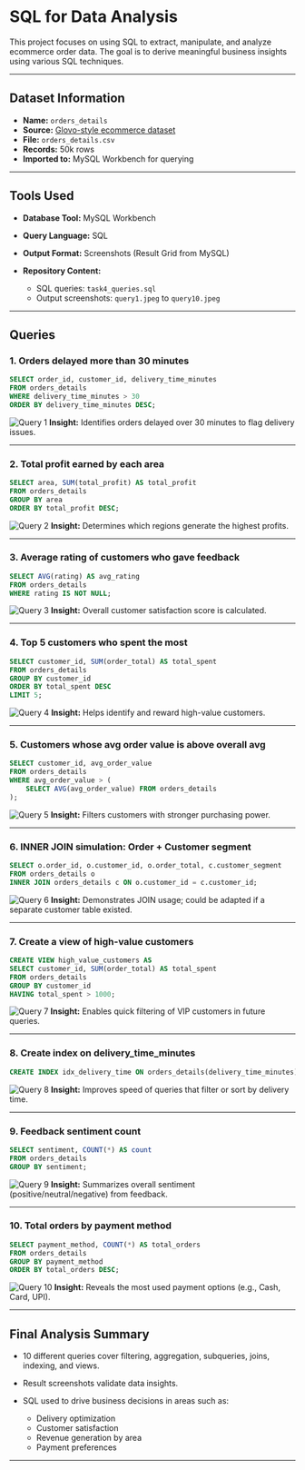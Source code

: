 # SQL for Data Analysis

This project focuses on using SQL to extract, manipulate, and analyze ecommerce order data. The goal is to derive meaningful business insights using various SQL techniques.

---

## Dataset Information

* **Name:** `orders_details`
* **Source:** [Glovo-style ecommerce dataset]('https://www.kaggle.com/datasets/yassinesadiki/ecommerce-data-of-glovo')
* **File:** `orders_details.csv`
* **Records:** 50k rows
* **Imported to:** MySQL Workbench for querying

---

## Tools Used

* **Database Tool:** MySQL Workbench
* **Query Language:** SQL
* **Output Format:** Screenshots (Result Grid from MySQL)
* **Repository Content:**

  * SQL queries: `task4_queries.sql`
  * Output screenshots: `query1.jpeg` to `query10.jpeg`

---

## Queries 

### 1. Orders delayed more than 30 minutes

```sql
SELECT order_id, customer_id, delivery_time_minutes
FROM orders_details
WHERE delivery_time_minutes > 30
ORDER BY delivery_time_minutes DESC;
```

![Query 1](query1.jpeg)
**Insight:** Identifies orders delayed over 30 minutes to flag delivery issues.

---

### 2. Total profit earned by each area

```sql
SELECT area, SUM(total_profit) AS total_profit
FROM orders_details
GROUP BY area
ORDER BY total_profit DESC;
```

![Query 2](query2.jpeg)
**Insight:** Determines which regions generate the highest profits.

---

### 3. Average rating of customers who gave feedback

```sql
SELECT AVG(rating) AS avg_rating
FROM orders_details
WHERE rating IS NOT NULL;
```

![Query 3](query3.jpeg)
**Insight:** Overall customer satisfaction score is calculated.

---

### 4. Top 5 customers who spent the most

```sql
SELECT customer_id, SUM(order_total) AS total_spent
FROM orders_details
GROUP BY customer_id
ORDER BY total_spent DESC
LIMIT 5;
```

![Query 4](query4.jpeg)
**Insight:** Helps identify and reward high-value customers.

---

### 5. Customers whose avg order value is above overall avg

```sql
SELECT customer_id, avg_order_value
FROM orders_details
WHERE avg_order_value > (
    SELECT AVG(avg_order_value) FROM orders_details
);
```

![Query 5](query5.jpeg)
**Insight:** Filters customers with stronger purchasing power.

---

### 6. INNER JOIN simulation: Order + Customer segment

```sql
SELECT o.order_id, o.customer_id, o.order_total, c.customer_segment
FROM orders_details o
INNER JOIN orders_details c ON o.customer_id = c.customer_id;
```

![Query 6](query6.jpeg)
**Insight:** Demonstrates JOIN usage; could be adapted if a separate customer table existed.

---

### 7. Create a view of high-value customers

```sql
CREATE VIEW high_value_customers AS
SELECT customer_id, SUM(order_total) AS total_spent
FROM orders_details
GROUP BY customer_id
HAVING total_spent > 1000;
```

![Query 7](query7.jpeg)
**Insight:** Enables quick filtering of VIP customers in future queries.

---

### 8. Create index on delivery\_time\_minutes

```sql
CREATE INDEX idx_delivery_time ON orders_details(delivery_time_minutes);
```

![Query 8](query8.jpeg)
**Insight:** Improves speed of queries that filter or sort by delivery time.

---

### 9. Feedback sentiment count

```sql
SELECT sentiment, COUNT(*) AS count
FROM orders_details
GROUP BY sentiment;
```

![Query 9](query9.jpeg)
**Insight:** Summarizes overall sentiment (positive/neutral/negative) from feedback.

---

### 10. Total orders by payment method

```sql
SELECT payment_method, COUNT(*) AS total_orders
FROM orders_details
GROUP BY payment_method
ORDER BY total_orders DESC;
```

![Query 10](query10.jpeg)
**Insight:** Reveals the most used payment options (e.g., Cash, Card, UPI).

---

## Final Analysis Summary

* 10 different queries cover filtering, aggregation, subqueries, joins, indexing, and views.
* Result screenshots validate data insights.
* SQL used to drive business decisions in areas such as:

  * Delivery optimization
  * Customer satisfaction
  * Revenue generation by area
  * Payment preferences

---

 
